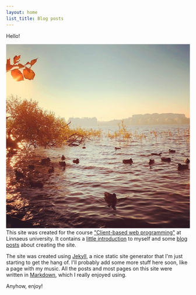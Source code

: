 ```yaml
---
layout: home
list_title: Blog posts
---
```


Hello!

![Ducks in Stockholm](/assets/img/ducks.jpg)This site was created for the course ["Client-based web programming"](https://coursepress.lnu.se/kurs/klientbaserad-webbprogrammering/) at Linnaeus university. It contains a [little introduction](/about/) to myself and some [blog posts](/blog/) about creating the site.

The site was created using [Jekyll](https://jekyllrb.com), a nice static site generator that I'm just starting to get the hang of. I'll probably add some more stuff here soon, like a page with my music. All the posts and most pages on this site were written in [Markdown](https://daringfireball.net/projects/markdown/), which I really enjoyed using.

Anyhow, enjoy!